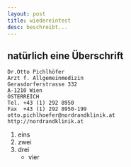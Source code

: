 ```yaml
---
layout: post
title: wiedereintest
desc: beschreibt...
---
```


natürlich eine Überschrift
--------------------------

    Dr.Otto Pichlhöfer
    Arzt f. Allgemeinmedizin
    Gerasdorferstrasse 332
    A-1210 Wien
    ÖSTERREICH
    Tel. +43 (1) 292 8950
    Fax  +43 (1) 292 8950-199
    otto.pichlhoefer@nordrandklinik.at
    http://nordrandklinik.at



1.  eins
2.  zwei
3.  drei
    -   vier
